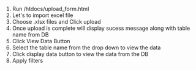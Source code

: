 1. Run /htdocs/upload_form.html
2. Let's to import excel file
3. Choose .xlsx files and Click upload
4. Once upload is complete will display sucess message along with table name from DB 
5. Click View Data Button
6. Select the table name from the drop down to view the data
7. Click display data button to view the data from the DB
8. Apply filters
